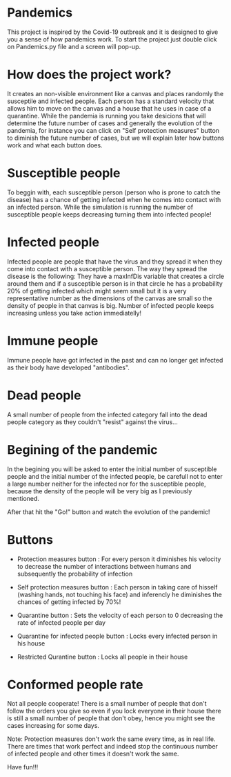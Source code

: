 # Pandemics

This project is inspired by the Covid-19 outbreak and it is designed to give you a sense of how pandemics work.
To start the project just double click on Pandemics.py file and a screen will pop-up.

# How does the project work?

It creates an non-visible environment like a canvas and places randomly the susceptile and infected people. Each person has a standard velocity that allows him to move
on the canvas and a house that he uses in case of a quarantine. While the pandemia is running you take desicions that will determine the future number of cases and
generally the evolution of the pandemia, for instance you can click on "Self protection measures" button to diminish the future number of cases, but we will explain later how buttons work and what each button does.

# Susceptible people

To beggin with, each susceptible person (person who is prone to catch the disease) has a chance of getting infected when he comes into contact with an infected person.
While the simulation is running the number of susceptible people keeps decreasing turning them into infected people!

# Infected people

Infected people are people that have the virus and they spread it when they come into contact with a susceptible person. The way they spread the disease is the following: They have a maxInfDis variable that creates a circle around them and if a susceptible person is in that circle he has a probability 20% of getting infected which might seem small but it is a very representative number as the dimensions of the canvas are small so the density of people in that canvas is big. Number of infected people keeps increasing unless you take action immediatelly!

# Immune people

Immune people have got infected in the past and can no longer get infected as their body have developed "antibodies".

# Dead people

A small number of people from the infected category fall into the dead people category as they couldn't "resist" against the virus...

# Begining of the pandemic

In the begining you will be asked to enter the initial number of susceptible people and the initial number of the infected people, be carefull not to enter a large number neither for the infected nor for the susceptible people, because the density of the people will be very big as I previously mentioned.

After that hit the "Go!" button and watch the evolution of the pandemic!

# Buttons

- Protection measures button : For every person it diminishes his velocity to decrease the number of interactions between humans and subsequently the probability of infection

- Self protection measures button : Each person in taking care of hisself (washing hands, not touching his face) and inferencly he diminishes the chances of getting infected by 70%!

- Quarantine button : Sets the velocity of each person to 0 decreasing the rate of infected people per day

- Quarantine for infected people button : Locks every infected person in his house

- Restricted Qurantine button : Locks all people in their house

# Conformed people rate

Not all people cooperate! There is a small number of people that don't follow the orders you give so even if you lock everyone in their house there is still a small number of people that don't obey, hence you might see the cases increasing for some days.

Note: Protection measures don't work the same every time, as in real life. There are times that work perfect and indeed stop the continuous number of infected people and other times it doesn't work the same.

Have fun!!!
